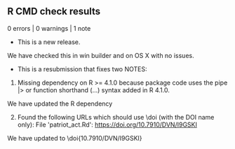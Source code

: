 ## R CMD check results

0 errors | 0 warnings | 1 note

* This is a new release.

We have checked this in win builder and on OS X with no issues. 

* This is a resubmission that fixes two NOTES:

1. Missing dependency on R >= 4.1.0 because package code uses the pipe
  |> or function shorthand \(...) syntax added in R 4.1.0.
  
We have updated the R dependency

2. Found the following URLs which should use \doi (with the DOI name only):
  File 'patriot_act.Rd':
    https://doi.org/10.7910/DVN/I9GSKI
  
We have updated to \doi{10.7910/DVN/I9GSKI}
